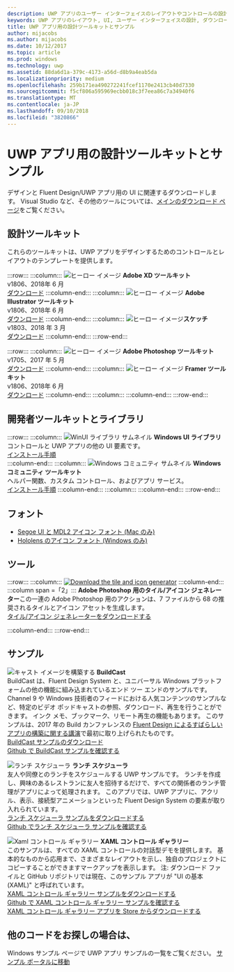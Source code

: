 ```yaml
---
description: UWP アプリのユーザー インターフェイスのレイアウトやコントロールの設計について、最新のダウンロードとツールを入手します。
keywords: UWP アプリのレイアウト, UI, ユーザー インターフェイスの設計, ダウンロード, UWP ツール
title: UWP アプリ用の設計ツールキットとサンプル
author: mijacobs
ms.author: mijacobs
ms.date: 10/12/2017
ms.topic: article
ms.prod: windows
ms.technology: uwp
ms.assetid: 88da6d1a-379c-4173-a56d-d8b9a4eab5da
ms.localizationpriority: medium
ms.openlocfilehash: 259b171ea490272241fcef1170e2413cb40d7330
ms.sourcegitcommit: f5cf806a595969ecbb018c3f7eea86c7a34940f6
ms.translationtype: MT
ms.contentlocale: ja-JP
ms.lasthandoff: 09/10/2018
ms.locfileid: "3820866"
---
```

# <a name="design-toolkits-and-samples-for-uwp-apps"></a>UWP アプリ用の設計ツールキットとサンプル
 

デザインと Fluent Design/UWP アプリ用の UI に関連するダウンロードします。 Visual Studio など、その他のツールについては、<a href="https://developer.microsoft.com/downloads">メインのダウンロード ページ</a>をご覧ください。 


## <a name="design-toolkits"></a>設計ツールキット

これらのツールキットは、UWP アプリをデザインするためのコントロールとレイアウトのテンプレートを提供します。

:::row:::
    :::column:::
        ![ヒーロー イメージ](images/adobe-xd.png) <b>Adobe XD ツールキット</b><br>
        v1806、2018年 6 月<br>
        <a href="https://aka.ms/adobexdtoolkit">ダウンロード</a>
    :::column-end:::
    :::column:::
        ![ヒーロー イメージ](images/adobe-illustrator.png) <b>Adobe Illustrator ツールキット</b><br>
        v1806、2018年 6 月<br>
        <a href="https://aka.ms/adobeillustratortoolkit">ダウンロード</a>
    :::column-end:::
    :::column:::
        ![ヒーロー イメージ](images/sketch.png)<b>スケッチ</b><br>
        v1803、2018 年 3 月<br>
        <a href="https://aka.ms/sketchtoolkit">ダウンロード</a>
    :::column-end:::
:::row-end:::

:::row:::
    :::column:::
        ![ヒーロー イメージ](images/adobe-photoshop.png) <b>Adobe Photoshop ツールキット</b><br>
        v1705、2017 年 5 月<br>
        <a href="https://aka.ms/adobephotoshoptoolkit">ダウンロード</a>
    :::column-end:::
    :::column:::
        ![ヒーロー イメージ](images/framer.png) <b>Framer ツールキット</b><br>
        v1806、2018年 6 月<br>
        <a href="https://aka.ms/framertoolkit">ダウンロード</a>
    :::column-end:::
    :::column:::
    :::column-end:::
:::row-end:::

## <a name="developer-toolkits-and-libraries"></a>開発者ツールキットとライブラリ

:::row:::
    :::column:::
        ![WinUI ライブラリ サムネイル](images/WinUI-library.png) <b>Windows UI ライブラリ</b><br>
        コントロールと UWP アプリの他の UI 要素です。<br/>
        <a href="/uwp/toolkits/winui/getting-started">インストール手順</a><br/>
    :::column-end:::
    :::column:::
        ![Windows コミュニティ サムネイル](images/Windows-community-toolkit.png) <b>Windows コミュニティ ツールキット</b><br>
        ヘルパー関数、カスタム コントロール、およびアプリ サービス。<br />
        <a href="/windows/uwpcommunitytoolkit/getting-started">インストール手順</a>
    :::column-end:::
    :::column:::
    :::column-end:::
:::row-end:::

## <a name="fonts"></a>フォント

* <a href="https://aka.ms/SegoeFonts">Segoe UI と MDL2 アイコン フォント (Mac のみ)</a>
* <a href="https://aka.ms/hololensiconfont">Hololens のアイコン フォント (Windows のみ)</a>

## <a name="tools"></a>ツール

:::row:::
    :::column:::
        <a href="http://go.microsoft.com/fwlink/p/?LinkId=760394"><img src="images/tile-icon-generator.png" alt="Download the tile and icon generator"/></a>
    :::column-end:::
    :::column span =「2」::: **Adobe Photoshop 用のタイル/アイコン ジェネレーター**この一連の Adobe Photoshop 用のアクションは、7 ファイルから 68 の推奨されるタイルとアイコン アセットを生成します。 <br/><a href="http://go.microsoft.com/fwlink/p/?LinkId=760394">タイル/アイコン ジェネレーターをダウンロードする</a></p>
    :::column-end:::
:::row-end:::

    
## <a name="samples"></a>サンプル

![キャスト イメージを構築する](images/buildcast.png)
**BuildCast**<br>
BuildCast は、Fluent Design System と、ユニバーサル Windows プラットフォームの他の機能に組み込まれているエンド ツー エンドのサンプルです。 Channel 9 や Windows 技術者のフィードにおける人気コンテンツのサンプルなど、特定のビデオ ポッドキャストの参照、ダウンロード、再生を行うことができます。 インク メモ、ブックマーク、リモート再生の機能もあります。 このサンプルは、2017 年の Build カンファレンスの <a href="https://channel9.msdn.com/Events/Build/2017/B8034">Fluent Design によるすばらしいアプリの構築に関する講演</a>で最初に取り上げられたものです。 <br>
<a href="https://github.com/Microsoft/BuildCast/archive/master.zip">BuildCast サンプルのダウンロード</a> <br><a href="https://github.com/Microsoft/BuildCast">Github で BuildCast サンプルを確認する</a>

![ランチ スケジューラ](images/lunchscheduler.png)
**ランチ スケジューラ**<br>
友人や同僚とのランチをスケジュールする UWP サンプルです。 ランチを作成し、興味のあるレストランに友人を招待するだけで、すべての関係者のランチ管理がアプリによって処理されます。 このアプリでは、UWP アプリに、アクリル、表示、接続型アニメーションといった Fluent Design System の要素が取り入れられています。 <br/><a href="https://github.com/Microsoft/Windows-appsample-lunch-scheduler/archive/master.zip">ランチ スケジューラ サンプルをダウンロードする</a><br/><a href="https://github.com/Microsoft/Windows-appsample-lunch-scheduler">Github でランチ スケジューラ サンプルを確認する</a></p>  

![Xaml コントロール ギャラリー](images/xaml-controls-gallery.png)
**XAML コントロール ギャラリー**<br>
このサンプルは、すべての XAML コントロールの対話型デモを提供します。 基本的なものから応用まで、さまざまなレイアウトを示し、独自のプロジェクトにコピーすることができますマークアップを表示します。 注: ダウンロード ファイルと GitHub リポジトリでは現在、このサンプル アプリが "UI の基本 (XAML)" と呼ばれています。 <br/><a href="https://github.com/Microsoft/Windows-universal-samples/archive/master.zip">XAML コントロール ギャラリー サンプルをダウンロードする</a><br/><a href="https://github.com/Microsoft/Windows-universal-samples/tree/master/Samples/XamlUIBasics">Github で XAML コントロール ギャラリー サンプルを確認する</a> <br/><a href="https://www.microsoft.com/store/apps/9msvh128x2zt">XAML コントロール ギャラリー アプリを Store からダウンロードする</a></p>

## <a name="want-more-code"></a>他のコードをお探しの場合は、

Windows サンプル ページで UWP アプリ サンプルの一覧をご覧ください。 <a href="https://developer.microsoft.com/samples">サンプル ポータルに移動</a>
